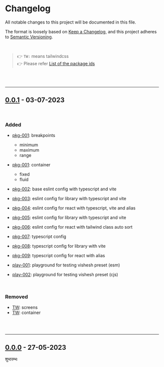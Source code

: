 # Changelog

All notable changes to this project will be documented in this file.

The format is loosely based on [Keep a Changelog][changelog],
and this project adheres to [Semantic Versioning][semver].

<br>

> 👉 `TW:` means tailwindcss <br>
> 👉 Please refer [List of the package ids][list-uid]

<br><br>

---

## [0.0.1] - 03-07-2023

<br>

### Added

- [pkg-001]\: breakpoints
  - minimum
  - maximum
  - range
- [pkg-001]\: container

  - fixed
  - fluid

- [pkg-002]: base eslint config with typescript and vite
- [pkg-003]: eslint config for library with typescript and vite
- [pkg-004]: eslint config for react with typescript, vite and alias
- [pkg-005]: eslint config for library with typescript and vite
- [pkg-006]: eslint config for react with tailwind class auto sort
- [pkg-007]: typescript config
- [pkg-008]: typescript config for library with vite
- [pkg-009]: typescript config for react with alias
- [play-001]: playground for testing vishesh preset (esm)
- [play-002]: playground for testing vishesh preset (cjs)

<br>

### Removed

- [TW]\: screens
- [TW]\: container

<br><br>

---

## [0.0.0] - 27-05-2023

शुभारम्भः

[0.0.1]: https://github.com/mrjadeja/vishesh/commit/81081cd513cd4e599f1508e1fb339ba027d45c9e "Initial Setup"
[0.0.0]: https://github.com/mrjadeja/vishesh/commit/0be58e6a1c46e655452249712c55dbc8f496091f "Initial commit"
[TW]: https://github.com/tailwindlabs/tailwindcss/blob/master/CHANGELOG.md "Changelog of tailwindcss"
[pkg-001]: https://github.com/mrjadeja/vishesh/blob/main/src/packages/preset/CHANGELOG.md "Changelog of vishesh preset"
[pkg-002]: https://github.com/mrjadeja/vishesh/blob/main/src/dev/eslint/CHANGELOG.md "Changelog of eslint config"
[pkg-003]: https://github.com/mrjadeja/vishesh/blob/main/src/dev/eslint-lib/CHANGELOG.md "Changelog of eslint config for library"
[pkg-004]: https://github.com/mrjadeja/vishesh/blob/main/src/dev/eslint-react/CHANGELOG.md "Changelog of eslint config for react"
[pkg-005]: https://github.com/mrjadeja/vishesh/blob/main/src/dev/prettier/CHANGELOG.md "Changelog of pretteir config"
[pkg-006]: https://github.com/mrjadeja/vishesh/blob/main/src/dev/prettier-react/CHANGELOG.md "Changelog of prettier config for react"
[pkg-007]: https://github.com/mrjadeja/vishesh/blob/main/src/dev/typescript/CHANGELOG.md "Changelog of typescript config"
[pkg-008]: https://github.com/mrjadeja/vishesh/blob/main/src/dev/typescript-lib/CHANGELOG.md "Changelog of typescript config for library"
[pkg-009]: https://github.com/mrjadeja/vishesh/blob/main/src/dev/typescript-react/CHANGELOG.md "Changelog of typescript config for react"
[play-001]: https://github.com/mrjadeja/vishesh/blob/main/src/playground/preset/esm/CHANGELOG.md "Changelog of playground for testing vishesh preset (esm)"
[play-002]: https://github.com/mrjadeja/vishesh/blob/main/src/playground/preset/cjs/CHANGELOG.md "Changelog of playground for testing vishesh preset (cjs)"
[list-uid]: https://github.com/mrjadeja/vishesh/UID_LIST.md "List of packages unique identifier"
[changelog]: https://keepachangelog.com/en/1.0.0/ "Keep a changelog guide"
[semver]: https://semver.org/spec/v2.0.0.html "Semantic versioning"
